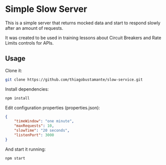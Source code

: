 # Simple Slow Server

This is a simple server that returns mocked data and start to respond slowly after an amount of requests.

It was created to be used in training lessons about Circuit Breakers and Rate Limits controls for APIs.

## Usage

Clone it:

```sh
git clone https://github.com/thiagobustamante/slow-service.git
```

Install dependencies:

```sh
npm install
```

Edit configuration properties (properties.json):

```json
{
    "timeWindow": "one minute",
    "maxRequests": 10,
    "slowTime": "20 seconds",
    "listenPort": 3000
}
```

And start it running:

```sh
npm start
```


